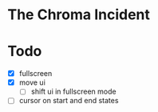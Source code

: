 # The Chroma Incident

# Todo

- [x] fullscreen
- [x] move ui
  - [ ] shift ui in fullscreen mode
- [ ] cursor on start and end states
